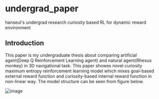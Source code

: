 # undergrad_paper
hanseul's undergrad research curiosity based RL for dynamic reward environment 
## Introduction

This paper is my undergraduate thesis about comparing artificial agent(Deep Q Reinforcement Learning agent) and natural agent(Rhesus monkey) in 3D navigational task.
This paper showes novel curiosity maximum entropy reinforcement learning model which mixes goal-based external reward function and curiosity-based internal reward function in non-linear way. The model structure can be seen from figure below.

![image](https://github.com/k1seul/undergrad_paper/assets/117340073/347b13db-d070-4b59-bc6a-b37dfcf5da37)

